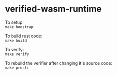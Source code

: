 # verified-wasm-runtime
To setup:  
`make boostrap`

To build rust code:  
`make build`

To verify:  
`make verify`

To rebuild the verifier after changing it's source code:  
`make prusti`
